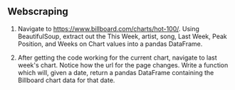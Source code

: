## Webscraping

1. Navigate to https://www.billboard.com/charts/hot-100/. Using BeautifulSoup, extract out the This Week, artist, song, Last Week, Peak Position, and Weeks on Chart values into a pandas DataFrame.

2. After getting the code working for the current chart, navigate to last week's chart. Notice how the url for the page changes. Write a function which will, given a date, return a pandas DataFrame containing the Billboard chart data for that date.